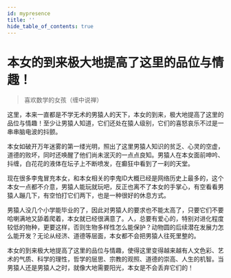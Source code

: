 ```yaml
---
id: mypresence
title: ''
hide_table_of_contents: true
---
```


# 本女的到来极大地提高了这里的品位与情趣！

> 喜欢数学的女孩（缠中说禅）

这里，本来一直都是不学无术的男猿人的天下，本女的到来，极大地提高了这里的品位与情趣！至少让男猿人知道，它们还处在猿人级别，它们的喜怒哀乐不过是一串串脑电波的抖颤。

本女如破开万年迷雾的第一缕光明，照出了这里男猿人知识的贫乏、心灵的空虚，道德的败坏，同时还唤醒了他们尚未泯灭的一点点良知。男猿人在本女面前呻吟、抖缠，白花花的液体在坛子上不断喷发，在癫狂中看到了一刹的天堂。

现在很多李鬼冒充本女，和本女相关的李鬼ID大概已经是网络历史上最多的，这个本女一点都不介意，男猿人能玩就玩吧，反正也离不了本女的手掌心，有空看看男猿人蹦几下，有空怕打它们两下，也是一种很好的休息方式。

男猿人没几个小学能毕业的了，因此对男猿人的要求也不能太高了，只要它们不要哈喇满地又舔着爬着，本女就已经很满意了。人，总要有爱心的，特别对进化程度较低的物种，更要这样，否则生物多样性怎么能保护？动物圆的后续潜在发展力怎么能开发？无论从经济、道德等层面，本女都不会把男猿人往死里整的。

本女的到来极大地提高了这里的品位与情趣，使得这里变得越来越有人文色彩、艺术的气质、科学的理性，哲学的层思、宗教的观照、道德的崇高、人生的机智。当男猿人还是男猿人之时，就像大地需要阳光，本女是不会丢弃它们的！